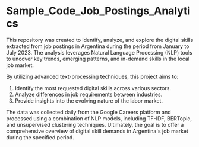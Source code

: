 # Sample_Code_Job_Postings_Analytics
This repository was created to identify, analyze, and explore the digital skills extracted from job postings in Argentina during the period from January to July 2023. The analysis leverages Natural Language Processing (NLP) tools to uncover key trends, emerging patterns, and in-demand skills in the local job market.

By utilizing advanced text-processing techniques, this project aims to:

1. Identify the most requested digital skills across various sectors.
2. Analyze differences in job requirements between industries.
3. Provide insights into the evolving nature of the labor market.
   
The data was collected daily from the Google Careers platform and processed using a combination of NLP models, including TF-IDF, BERTopic, and unsupervised clustering techniques. 
Ultimately, the goal is to offer a comprehensive overview of digital skill demands in Argentina's job market during the specified period.
